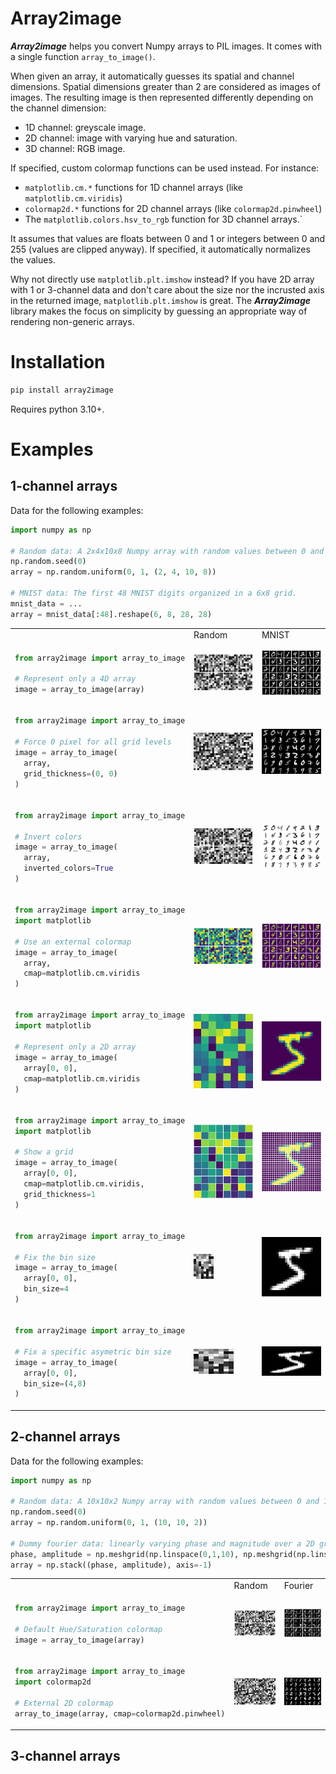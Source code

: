 # Array2image

***Array2image*** helps you convert Numpy arrays to PIL images. It comes with a single function `array_to_image()`.

When given an array, it automatically guesses its spatial and channel dimensions. Spatial dimensions greater than 2 are considered as images of images. The resulting image is then represented differently depending on the channel dimension:
* 1D channel: greyscale image.
* 2D channel: image with varying hue and saturation.
* 3D channel: RGB image.

If specified, custom colormap functions can be used instead. For instance:
* `matplotlib.cm.*` functions for 1D channel arrays (like `matplotlib.cm.viridis`)
* `colormap2d.*` functions for 2D channel arrays (like `colormap2d.pinwheel`)
* The `matplotlib.colors.hsv_to_rgb` function for 3D channel arrays.`

It assumes that values are floats between 0 and 1 or integers between 0 and 255 (values are clipped anyway). If specified, it automatically normalizes the values.

Why not directly use `matplotlib.plt.imshow` instead? If you have 2D array with 1 or 3-channel data and don't care about the size nor the incrusted axis in the returned image, `matplotlib.plt.imshow` is great. The ***Array2image*** library makes the focus on simplicity by guessing an appropriate way of rendering non-generic arrays. 

# Installation

```bash
pip install array2image
```

Requires python 3.10+.

# Examples

## 1-channel arrays

Data for the following examples:
```python
import numpy as np

# Random data: A 2x4x10x8 Numpy array with random values between 0 and 1
np.random.seed(0)
array = np.random.uniform(0, 1, (2, 4, 10, 8))

# MNIST data: The first 48 MNIST digits organized in a 6x8 grid.
mnist_data = ...
array = mnist_data[:48].reshape(6, 8, 28, 28)
```

<table>
<tr>
<td>
</td>
<td>Random</td>
<td>MNIST</td>
</tr>
<tr>
<td>

```python
from array2image import array_to_image

# Represent only a 4D array
image = array_to_image(array)
```

</td>
<td> 
<img src="https://github.com/mthiboust/array2image/blob/8b448f9e3a55961c31c6035a365c9a03d56482d6/docs/a2i_random.png" width="200px">
</td>
<td> 
<img src="https://github.com/mthiboust/array2image/blob/8b448f9e3a55961c31c6035a365c9a03d56482d6/docs/a2i_mnist_6_8_28_28.png" width="200px">
</td>
</tr>

<tr>
<td>

```python
from array2image import array_to_image

# Force 0 pixel for all grid levels
image = array_to_image(
  array, 
  grid_thickness=(0, 0)
)
```

</td>
<td> 
<img src="https://github.com/mthiboust/array2image/blob/8b448f9e3a55961c31c6035a365c9a03d56482d6/docs/a2i_random_grid_0_0.png" width="200px">
</td>
<td> 
<img src="https://github.com/mthiboust/array2image/blob/8b448f9e3a55961c31c6035a365c9a03d56482d6/docs/a2i_mnist_6_8_28_28_grid_0_0.png" width="200px">
</td>
</tr>

<tr>
<td>

```python
from array2image import array_to_image

# Invert colors
image = array_to_image(
  array, 
  inverted_colors=True
)
```

</td>
<td> 
<img src="https://github.com/mthiboust/array2image/blob/8b448f9e3a55961c31c6035a365c9a03d56482d6/docs/a2i_random_grid_0_0_inverted_colors.png" width="200px">
</td>
<td> 
<img src="https://github.com/mthiboust/array2image/blob/8b448f9e3a55961c31c6035a365c9a03d56482d6/docs/a2i_mnist_6_8_28_28_inverted_colors.png" width="200px">
</td>
</tr>

<tr>
<td>

```python
from array2image import array_to_image
import matplotlib

# Use an external colormap
image = array_to_image(
  array,
  cmap=matplotlib.cm.viridis
)
```

</td>
<td> 
<img src="https://github.com/mthiboust/array2image/blob/8b448f9e3a55961c31c6035a365c9a03d56482d6/docs/a2i_random_grid_0_0_cmap_viridis.png" width="200px">
</td>
<td> 
<img src="https://github.com/mthiboust/array2image/blob/8b448f9e3a55961c31c6035a365c9a03d56482d6/docs/a2i_mnist_6_8_28_28_cmap_viridis.png" width="200px">
</td>
</tr>
<tr>
<td>

```python
from array2image import array_to_image
import matplotlib

# Represent only a 2D array
image = array_to_image(
  array[0, 0], 
  cmap=matplotlib.cm.viridis
)
```

</td>
<td> 
<img src="https://github.com/mthiboust/array2image/blob/9b25a4e2db5db8402058b9f6651894b82cf264ce/docs/a2i_random_0_0_cmap_viridis.png">
</td>
<td> 
<img src="https://github.com/mthiboust/array2image/blob/9b25a4e2db5db8402058b9f6651894b82cf264ce/docs/a2i_mnist_28_28.png">
</td>
</tr>

<tr>
<td>

```python
from array2image import array_to_image
import matplotlib

# Show a grid
image = array_to_image(
  array[0, 0], 
  cmap=matplotlib.cm.viridis, 
  grid_thickness=1
)
```

</td>
<td> 
<img src="https://github.com/mthiboust/array2image/blob/9b25a4e2db5db8402058b9f6651894b82cf264ce/docs/a2i_random_0_0_cmap_viridis_grid_1.png">
</td>
<td> 
<img src="https://github.com/mthiboust/array2image/blob/9b25a4e2db5db8402058b9f6651894b82cf264ce/docs/a2i_mnist_28_28_grid_1.png">
</td>
</tr>

<tr>
<td>

```python
from array2image import array_to_image

# Fix the bin size
image = array_to_image(
  array[0, 0], 
  bin_size=4
)
```

</td>
<td> 
<img src="https://github.com/mthiboust/array2image/blob/9b25a4e2db5db8402058b9f6651894b82cf264ce/docs/a2i_random_0_0_bin_2.png">
</td>
<td> 
<img src="https://github.com/mthiboust/array2image/blob/9b25a4e2db5db8402058b9f6651894b82cf264ce/docs/a2i_mnist_28_28_grid_1_bin_4.png">
</td>
</tr>

<tr>
<td>

```python
from array2image import array_to_image

# Fix a specific asymetric bin size
image = array_to_image(
  array[0, 0], 
  bin_size=(4,8)
)
```

</td>
<td> 
<img src="https://github.com/mthiboust/array2image/blob/9b25a4e2db5db8402058b9f6651894b82cf264ce/docs/a2i_random_0_0_bin_2_4.png">
</td>
<td> 
<img src="https://github.com/mthiboust/array2image/blob/9b25a4e2db5db8402058b9f6651894b82cf264ce/docs/a2i_mnist_28_28_grid_1_bin_4_8.png">
</td>
</tr>
</table>

## 2-channel arrays


Data for the following examples:
```python
import numpy as np

# Random data: A 10x10x2 Numpy array with random values between 0 and 1
np.random.seed(0)
array = np.random.uniform(0, 1, (10, 10, 2))

# Dummy fourier data: linearly varying phase and magnitude over a 2D grid
phase, amplitude = np.meshgrid(np.linspace(0,1,10), np.meshgrid(np.linspace(0,1,10)))
array = np.stack((phase, amplitude), axis=-1)
```

<table>
<tr>
<td>
</td>
<td>Random</td>
<td>Fourier</td>
</tr>
<tr>
<td>

```python
from array2image import array_to_image

# Default Hue/Saturation colormap
image = array_to_image(array)
```

</td>
<td> 
<img src="https://github.com/mthiboust/array2image/blob/8b448f9e3a55961c31c6035a365c9a03d56482d6/docs/a2i_random.png" width="200px">
</td>
<td> 
<img src="https://github.com/mthiboust/array2image/blob/8b448f9e3a55961c31c6035a365c9a03d56482d6/docs/a2i_mnist_6_8_28_28.png" width="200px">
</td>
</tr>

<tr>
<td>

```python
from array2image import array_to_image
import colormap2d

# External 2D colormap
array_to_image(array, cmap=colormap2d.pinwheel)
```

</td>
<td> 
<img src="https://github.com/mthiboust/array2image/blob/8b448f9e3a55961c31c6035a365c9a03d56482d6/docs/a2i_random_grid_0_0.png" width="200px">
</td>
<td> 
<img src="https://github.com/mthiboust/array2image/blob/8b448f9e3a55961c31c6035a365c9a03d56482d6/docs/a2i_mnist_6_8_28_28_grid_0_0.png" width="200px">
</td>
</tr>

</table>

## 3-channel arrays

